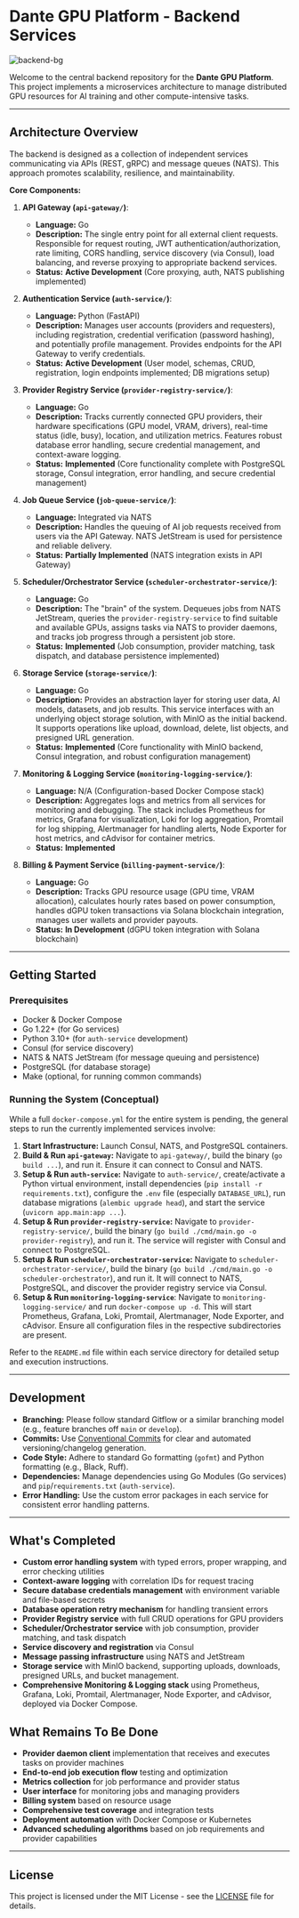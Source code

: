 # Dante GPU Platform - Backend Services

![backend-bg](https://github.com/user-attachments/assets/e0c6b886-4b59-4cfd-8121-4febf984f9e6)



Welcome to the central backend repository for the **Dante GPU Platform**. This project implements a microservices architecture to manage distributed GPU resources for AI training and other compute-intensive tasks.

---

## Architecture Overview

The backend is designed as a collection of independent services communicating via APIs (REST, gRPC) and message queues (NATS). This approach promotes scalability, resilience, and maintainability.

**Core Components:**

1.  **API Gateway (`api-gateway/`)**:
    *   **Language:** Go
    *   **Description:** The single entry point for all external client requests. Responsible for request routing, JWT authentication/authorization, rate limiting, CORS handling, service discovery (via Consul), load balancing, and reverse proxying to appropriate backend services.
    *   **Status:** **Active Development** (Core proxying, auth, NATS publishing implemented)

2.  **Authentication Service (`auth-service/`)**:
    *   **Language:** Python (FastAPI)
    *   **Description:** Manages user accounts (providers and requesters), including registration, credential verification (password hashing), and potentially profile management. Provides endpoints for the API Gateway to verify credentials.
    *   **Status:** **Active Development** (User model, schemas, CRUD, registration, login endpoints implemented; DB migrations setup)

3.  **Provider Registry Service (`provider-registry-service/`)**:
    *   **Language:** Go
    *   **Description:** Tracks currently connected GPU providers, their hardware specifications (GPU model, VRAM, drivers), real-time status (idle, busy), location, and utilization metrics. Features robust database error handling, secure credential management, and context-aware logging.
    *   **Status:** **Implemented** (Core functionality complete with PostgreSQL storage, Consul integration, error handling, and secure credential management)

4.  **Job Queue Service (`job-queue-service/`)**:
    *   **Language:** Integrated via NATS
    *   **Description:** Handles the queuing of AI job requests received from users via the API Gateway. NATS JetStream is used for persistence and reliable delivery.
    *   **Status:** **Partially Implemented** (NATS integration exists in API Gateway)

5.  **Scheduler/Orchestrator Service (`scheduler-orchestrator-service/`)**:
    *   **Language:** Go
    *   **Description:** The "brain" of the system. Dequeues jobs from NATS JetStream, queries the `provider-registry-service` to find suitable and available GPUs, assigns tasks via NATS to provider daemons, and tracks job progress through a persistent job store.
    *   **Status:** **Implemented** (Job consumption, provider matching, task dispatch, and database persistence implemented)

6.  **Storage Service (`storage-service/`)**:
    *   **Language:** Go
    *   **Description:** Provides an abstraction layer for storing user data, AI models, datasets, and job results. This service interfaces with an underlying object storage solution, with MinIO as the initial backend. It supports operations like upload, download, delete, list objects, and presigned URL generation.
    *   **Status:** **Implemented** (Core functionality with MinIO backend, Consul integration, and robust configuration management)

7.  **Monitoring & Logging Service (`monitoring-logging-service/`)**:
    *   **Language:** N/A (Configuration-based Docker Compose stack)
    *   **Description:** Aggregates logs and metrics from all services for monitoring and debugging. The stack includes Prometheus for metrics, Grafana for visualization, Loki for log aggregation, Promtail for log shipping, Alertmanager for handling alerts, Node Exporter for host metrics, and cAdvisor for container metrics.
    *   **Status:** **Implemented**

8.  **Billing & Payment Service (`billing-payment-service/`)**:
    *   **Language:** Go
    *   **Description:** Tracks GPU resource usage (GPU time, VRAM allocation), calculates hourly rates based on power consumption, handles dGPU token transactions via Solana blockchain integration, manages user wallets and provider payouts.
    *   **Status:** **In Development** (dGPU token integration with Solana blockchain)

---

## Getting Started

### Prerequisites

*   Docker & Docker Compose
*   Go 1.22+ (for Go services)
*   Python 3.10+ (for `auth-service` development)
*   Consul (for service discovery)
*   NATS & NATS JetStream (for message queuing and persistence)
*   PostgreSQL (for database storage)
*   Make (optional, for running common commands)

### Running the System (Conceptual)

While a full `docker-compose.yml` for the entire system is pending, the general steps to run the currently implemented services involve:

1.  **Start Infrastructure:** Launch Consul, NATS, and PostgreSQL containers.
2.  **Build & Run `api-gateway`:** Navigate to `api-gateway/`, build the binary (`go build ...`), and run it. Ensure it can connect to Consul and NATS.
3.  **Setup & Run `auth-service`:** Navigate to `auth-service/`, create/activate a Python virtual environment, install dependencies (`pip install -r requirements.txt`), configure the `.env` file (especially `DATABASE_URL`), run database migrations (`alembic upgrade head`), and start the service (`uvicorn app.main:app ...`).
4.  **Setup & Run `provider-registry-service`:** Navigate to `provider-registry-service/`, build the binary (`go build ./cmd/main.go -o provider-registry`), and run it. The service will register with Consul and connect to PostgreSQL.
5.  **Setup & Run `scheduler-orchestrator-service`:** Navigate to `scheduler-orchestrator-service/`, build the binary (`go build ./cmd/main.go -o scheduler-orchestrator`), and run it. It will connect to NATS, PostgreSQL, and discover the provider registry service via Consul.
6.  **Setup & Run `monitoring-logging-service`**: Navigate to `monitoring-logging-service/` and run `docker-compose up -d`. This will start Prometheus, Grafana, Loki, Promtail, Alertmanager, Node Exporter, and cAdvisor. Ensure all configuration files in the respective subdirectories are present.

Refer to the `README.md` file within each service directory for detailed setup and execution instructions.

---

## Development

*   **Branching:** Please follow standard Gitflow or a similar branching model (e.g., feature branches off `main` or `develop`).
*   **Commits:** Use [Conventional Commits](https://www.conventionalcommits.org/) for clear and automated versioning/changelog generation.
*   **Code Style:** Adhere to standard Go formatting (`gofmt`) and Python formatting (e.g., Black, Ruff).
*   **Dependencies:** Manage dependencies using Go Modules (Go services) and `pip`/`requirements.txt` (`auth-service`).
*   **Error Handling:** Use the custom error packages in each service for consistent error handling patterns.

---

## What's Completed

- **Custom error handling system** with typed errors, proper wrapping, and error checking utilities
- **Context-aware logging** with correlation IDs for request tracing
- **Secure database credentials management** with environment variable and file-based secrets
- **Database operation retry mechanism** for handling transient errors
- **Provider Registry service** with full CRUD operations for GPU providers
- **Scheduler/Orchestrator service** with job consumption, provider matching, and task dispatch
- **Service discovery and registration** via Consul
- **Message passing infrastructure** using NATS and JetStream
- **Storage service** with MinIO backend, supporting uploads, downloads, presigned URLs, and bucket management.
- **Comprehensive Monitoring & Logging stack** using Prometheus, Grafana, Loki, Promtail, Alertmanager, Node Exporter, and cAdvisor, deployed via Docker Compose.

## What Remains To Be Done

- **Provider daemon client** implementation that receives and executes tasks on provider machines
- **End-to-end job execution flow** testing and optimization
- **Metrics collection** for job performance and provider status
- **User interface** for monitoring jobs and managing providers
- **Billing system** based on resource usage
- **Comprehensive test coverage** and integration tests
- **Deployment automation** with Docker Compose or Kubernetes
- **Advanced scheduling algorithms** based on job requirements and provider capabilities

---

## License

This project is licensed under the MIT License - see the [LICENSE](LICENSE) file for details.
